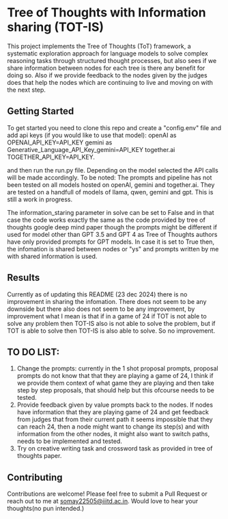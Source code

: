 # Tree of Thoughts with Information sharing (TOT-IS)

This project implements the Tree of Thoughts (ToT) framework, a systematic exploration approach for language models to solve complex reasoning tasks through structured thought processes, but also sees if we share information between nodes for each tree is there any benefit for doing so. Also if we provide feedback to the nodes given by the judges does that help the nodes which are continuing to live and moving on with the next step. 


## Getting Started

To get started you need to clone this repo and create a "config.env" file and add api keys (if you would like to use that model):
openAI as OPENAI_API_KEY=API_KEY
gemini as Generative_Language_API_Key_gemini=API_KEY
together.ai TOGETHER_API_KEY=API_KEY.

and then run the run.py file. Depending on the model selected the API calls will be made accordingly. 
To be noted: The prompts and pipeline has not been tested on all models hosted on openAI, gemini and together.ai. They are tested on a handfull of models of llama, qwen, gemini and gpt. This is still a work in progress. 

The information_staring parameter in solve can be set to False and in that case the code works exactly the same as the code provided by tree of thoughts google deep mind paper though the prompts might be different if used for model other than GPT 3.5 and GPT 4 as Tree of Thoughts authors have only provided prompts for GPT models. In case it is set to True then, the infomation is shared between nodes or "ys" and prompts written by me with shared information is used. 


## Results
Currently as of updating this README (23 dec 2024) there is no improvement in sharing the infomation. There does not seem to be any downside but there also does not seem to be any improvement, by improvement what I mean is that if in a game of 24 if TOT is not able to solve any problem then TOT-IS also is not able to solve the problem, but if TOT is able to solve then TOT-IS is also able to solve. So no improvement.

## TO DO LIST:
1. Change the prompts: currently in the 1 shot proposal prompts, proposal prompts do not know that that they are playing a game of 24, I think if we provide them context of what game they are playing and then take step by step proposals, that should help but this ofcourse needs to be tested. 
2. Provide feedback given by value prompts back to the nodes. 
If nodes have information that they are playing game of 24 and get feedback from judges that from their current path it seems impossible that they can reach 24, then a node might want to change its step(s) and with information from the other nodes, it might also want to switch paths, needs to be implemented and tested. 
3. Try on creative writing task and crossword task as provided in tree of thoughts paper. 



## Contributing

Contributions are welcome! Please feel free to submit a Pull Request or reach out to me at somay22505@iiitd.ac.in. Would love to hear your thoughts(no pun intended.)

